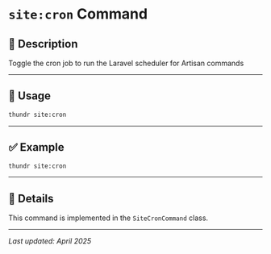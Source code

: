 # `site:cron` Command

## 📝 Description

Toggle the cron job to run the Laravel scheduler for Artisan commands

---

## 🚀 Usage

```bash
thundr site:cron
```





---

## ✅ Example

```bash
thundr site:cron
```

---

## 🧠 Details

This command is implemented in the `SiteCronCommand` class.

---

_Last updated: April 2025_
